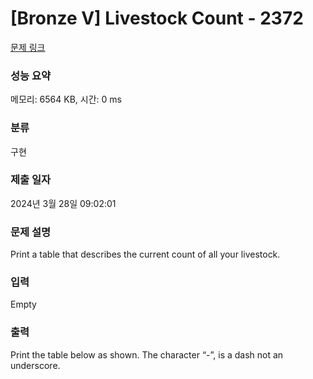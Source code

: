 # [Bronze V] Livestock Count - 2372 

[문제 링크](https://www.acmicpc.net/problem/2372) 

### 성능 요약

메모리: 6564 KB, 시간: 0 ms

### 분류

구현

### 제출 일자

2024년 3월 28일 09:02:01

### 문제 설명

<p>Print a table that describes the current count of all your livestock.</p>

### 입력 

 Empty

### 출력 

 <p>Print the table below as shown. The character “-”, is a dash not an underscore.</p>

